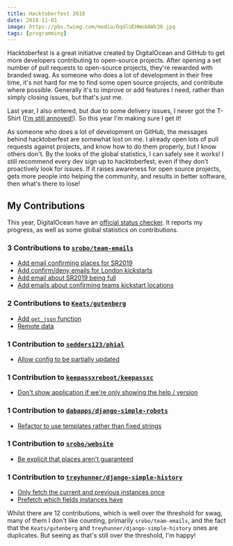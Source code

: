 ```yaml
---
title: Hacktoberfest 2018
date: 2018-11-01
image: https://pbs.twimg.com/media/DqdlUEHWoAAWk30.jpg
tags: [programming]
---
```


Hacktoberfest is a great initiative created by DigitalOcean and GitHub to get more developers contributing to open-source projects. After opening a set number of pull requests to open-source projects, they're rewarded with branded swag. As someone who does a lot of development in their free time, it's not hard for me to find some open source projects, and contribute where possible. Generally it's to improve or add features I need, rather than simply closing issues, but that's just me.

Last year, I also entered, but due to some delivery issues, I never got the T-Shirt ([I'm still annoyed!](https://twitter.com/RealOrangeOne/status/949781289254703106)). So this year I'm making sure I get it!

As someone who does a lot of development on GitHub, the messages behind hacktoberfest are somewhat lost on me. I already open lots of pull requests against projects, and know how to do them properly, but I know others don't. By the looks of the global statistics, I can safely see it works! I still recommend every dev sign up to hacktoberfest, even if they don't proactively look for issues. If it raises awareness for open source projects, gets more people into helping the community, and results in better software, then what's there to lose!

## My Contributions

This year, DigitalOcean have an [official status checker](https://hacktoberfest.digitalocean.com/stats/RealOrangeOne). It reports my progress, as well as some global statistics on contributions.

### 3 Contributions to [`srobo/team-emails`](https://github.com/srobo/team-emails)

- [Add email confirming places for SR2019](https://github.com/srobo/team-emails/pull/4)
- [Add confirm/deny emails for London kickstarts](https://github.com/srobo/team-emails/pull/5)
- [Add email about SR2019 being full](https://github.com/srobo/team-emails/pull/6)
- [Add emails about confirming teams kickstart locations](https://github.com/srobo/team-emails/pull/7)

### 2 Contributions to [`Keats/gutenberg`](https://github.com/Keats/gutenberg)

- [Add `get_json` function](https://github.com/Keats/gutenberg/pull/465)
- [Remote data](https://github.com/Keats/gutenberg/pull/494)

### 1 Contribution to [`sedders123/phial`](https://github.com/sedders123/phial)

- [Allow config to be partially updated](https://github.com/sedders123/phial/pull/81)

### 1 Contribution to [`keepassxreboot/keepassxc`](https://github.com/keepassxreboot/keepassxc)

- [Don't show application if we're only showing the help / version](https://github.com/keepassxreboot/keepassxc/pull/2373)

### 1 Contribution to [`dabapps/django-simple-robots`](https://github.com/dabapps/django-simple-robots)

- [Refactor to use templates rather than fixed strings](https://github.com/dabapps/django-simple-robots/pull/3)

### 1 Contribution to [`srobo/website`](https://github.com/srobo/website)

- [Be explicit that places aren't guaranteed](https://github.com/srobo/website/pull/103)

### 1 Contribution to [`treyhunner/django-simple-history`](https://github.com/treyhunner/django-simple-history)

- [Only fetch the current and previous instances once](https://github.com/treyhunner/django-simple-history/pull/469)
- [Prefetch which fields instances have](https://github.com/treyhunner/django-simple-history/pull/470)

Whilst there are 12 contributions, which is well over the threshold for swag, many of them I don't like counting, primarily `srobo/team-emails`, and the fact that the `Keats/gutenberg` and `treyhunner/django-simple-history` ones are duplicates. But seeing as that's still over the threshold, I'm happy!
